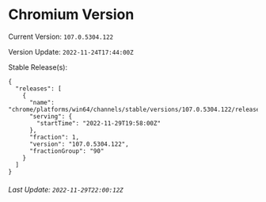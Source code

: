 # Chromium Version

Current Version: `107.0.5304.122`

Version Update: `2022-11-24T17:44:00Z`

Stable Release(s):
```
{
  "releases": [
    {
      "name": "chrome/platforms/win64/channels/stable/versions/107.0.5304.122/releases/1669751880",
      "serving": {
        "startTime": "2022-11-29T19:58:00Z"
      },
      "fraction": 1,
      "version": "107.0.5304.122",
      "fractionGroup": "90"
    }
  ]
}
```

###### Last Update: `2022-11-29T22:00:12Z`
